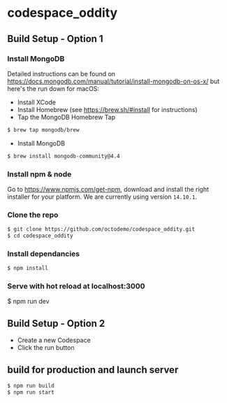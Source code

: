 # codespace_oddity

## Build Setup - Option 1

### Install MongoDB
Detailed instructions can be found on https://docs.mongodb.com/manual/tutorial/install-mongodb-on-os-x/ but here's the run down for macOS: 
- Install XCode 
- Install Homebrew (see https://brew.sh/#install for instructions)
- Tap the MongoDB Homebrew Tap
```bash
$ brew tap mongodb/brew
```
- Install MongoDB
```bash
$ brew install mongodb-community@4.4
```

### Install npm & node
Go to https://www.npmjs.com/get-npm, download and install the right installer for your platform. We are currently using version `14.10.1`.


### Clone the repo

```bash
$ git clone https://github.com/octodemo/codespace_oddity.git
$ cd codespace_oddity
```
### Install dependancies 

```bash
$ npm install
```

### Serve with hot reload at localhost:3000
$ npm run dev

## Build Setup - Option 2
- Create a new Codespace
- Click the run button

## build for production and launch server
```bash
$ npm run build
$ npm run start
```
